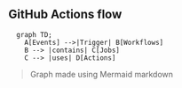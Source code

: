 
## GitHub Actions flow

```mermaid
  graph TD;
    A[Events] -->|Trigger| B[Workflows]
    B --> |contains| C[Jobs]
    C --> |uses| D[Actions]

```
> Graph made using Mermaid markdown
